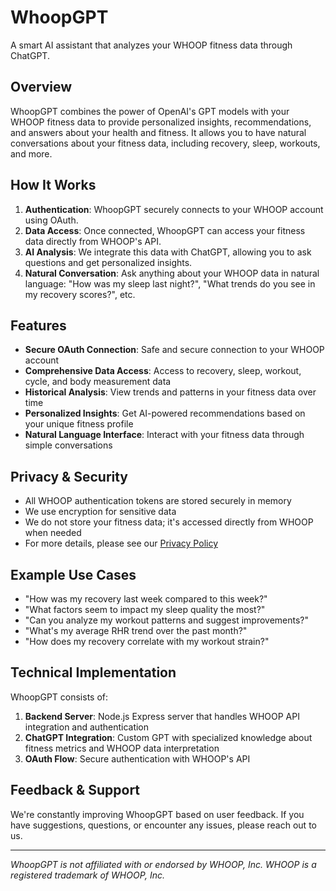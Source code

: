 # WhoopGPT

A smart AI assistant that analyzes your WHOOP fitness data through ChatGPT.

## Overview

WhoopGPT combines the power of OpenAI's GPT models with your WHOOP fitness data to provide personalized insights, recommendations, and answers about your health and fitness. It allows you to have natural conversations about your fitness data, including recovery, sleep, workouts, and more.

## How It Works

1. **Authentication**: WhoopGPT securely connects to your WHOOP account using OAuth.
2. **Data Access**: Once connected, WhoopGPT can access your fitness data directly from WHOOP's API.
3. **AI Analysis**: We integrate this data with ChatGPT, allowing you to ask questions and get personalized insights.
4. **Natural Conversation**: Ask anything about your WHOOP data in natural language: "How was my sleep last night?", "What trends do you see in my recovery scores?", etc.

## Features

- **Secure OAuth Connection**: Safe and secure connection to your WHOOP account
- **Comprehensive Data Access**: Access to recovery, sleep, workout, cycle, and body measurement data
- **Historical Analysis**: View trends and patterns in your fitness data over time
- **Personalized Insights**: Get AI-powered recommendations based on your unique fitness profile
- **Natural Language Interface**: Interact with your fitness data through simple conversations

## Privacy & Security

- All WHOOP authentication tokens are stored securely in memory
- We use encryption for sensitive data
- We do not store your fitness data; it's accessed directly from WHOOP when needed
- For more details, please see our [Privacy Policy](/privacy-policy.html)

## Example Use Cases

- "How was my recovery last week compared to this week?"
- "What factors seem to impact my sleep quality the most?"
- "Can you analyze my workout patterns and suggest improvements?"
- "What's my average RHR trend over the past month?"
- "How does my recovery correlate with my workout strain?"

## Technical Implementation

WhoopGPT consists of:

1. **Backend Server**: Node.js Express server that handles WHOOP API integration and authentication
2. **ChatGPT Integration**: Custom GPT with specialized knowledge about fitness metrics and WHOOP data interpretation
3. **OAuth Flow**: Secure authentication with WHOOP's API

## Feedback & Support

We're constantly improving WhoopGPT based on user feedback. If you have suggestions, questions, or encounter any issues, please reach out to us.

---

*WhoopGPT is not affiliated with or endorsed by WHOOP, Inc. WHOOP is a registered trademark of WHOOP, Inc.* 
